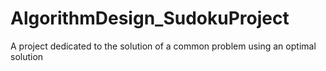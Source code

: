 # AlgorithmDesign_SudokuProject
A project dedicated to the solution of a common problem using an optimal solution
